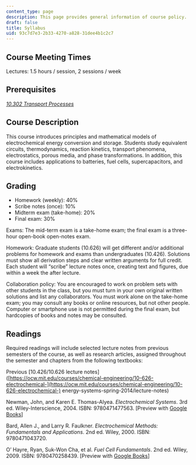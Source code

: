 ```yaml
---
content_type: page
description: This page provides general information of course policy.
draft: false
title: Syllabus
uid: 93c7d7e3-2b33-4270-a828-31dee4b1c2c7
---
```

## Course Meeting Times

Lectures: 1.5 hours / session, 2 sessions / week

## Prerequisites

[*10.302 Transport Processes*](https://ocw.mit.edu/courses/10-302-transport-processes-fall-2004/)

## Course Description

This course introduces principles and mathematical models of electrochemical energy conversion and storage. Students study equivalent circuits, thermodynamics, reaction kinetics, transport phenomena, electrostatics, porous media, and phase transformations. In addition, this course includes applications to batteries, fuel cells, supercapacitors, and electrokinetics.

## Grading

- Homework (weekly): 40%
- Scribe notes (once): 10%
- Midterm exam (take-home): 20%
- Final exam: 30%

Exams: The mid-term exam is a take-home exam; the final exam is a three-hour open-book open-notes exam.

Homework: Graduate students (10.626) will get different and/or additional problems for homework and exams than undergraduates (10.426). Solutions must show all derivation steps and clear written arguments for full credit. Each student will “scribe” lecture notes once, creating text and figures, due within a week the after lecture.

Collaboration policy: You are encouraged to work on problem sets with other students in the class, but you must turn in your own original written solutions and list any collaborators. You must work alone on the take-home exam; you may consult any books or online resources, but not other people. Computer or smartphone use is not permitted during the final exam, but hardcopies of books and notes may be consulted.

## Readings

Required readings will include selected lecture notes from previous semesters of the course, as well as research articles, assigned throughout the semester and chapters from the following textbooks:

Previous \[10.426/10.626 lecture notes\]([https://ocw.mit.edu/courses/chemical-engineering/10-626-electrochemical-](https://ocw.mit.edu/courses/chemical-engineering/10-626-electrochemical-) energy-systems-spring-2014/lecture-notes)

Newman, John, and Karen E. Thomas-Alyea. *Electrochemical Systems*. 3rd ed. Wiley-Interscience, 2004. ISBN: 9780471477563. \[Preview with [Google Books](http://books.google.com/books?id=vArZu0HM-xYC&pg=PAfrontcover)\]

Bard, Allen J., and Larry R. Faulkner. *Electrochemical Methods: Fundamentals and Applications*. 2nd ed. Wiley, 2000. ISBN: 9780471043720.

O’ Hayre, Ryan, Suk-Won Cha, et al. *Fuel Cell Fundamentals*. 2nd ed. Wiley, 2009. ISBN: 9780470258439. \[Preview with [Google Books](https://www.google.com/books/edition/Fuel_Cell_Fundamentals/O2JYCwAAQBAJ?hl=en&gbpv=1&pg=PR1&printsec=frontcover)\]